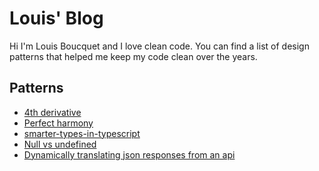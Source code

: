 # Louis' Blog

Hi I'm Louis Boucquet and I love clean code.
You can find a list of design patterns that helped me keep my code clean over the years.

## Patterns

* [4th derivative](/4th-derivative/)
* [Perfect harmony](/perfect-harmony/)
* [smarter-types-in-typescript](/smarter-types-in-typescript/)
* [Null vs undefined](/null-vs-undefined/)
* [Dynamically translating json responses from an api](/translate-from-backend/)
